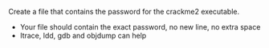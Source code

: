 Create a file that contains the password for the crackme2 executable.
- Your file should contain the exact password, no new line, no extra space
- ltrace, ldd, gdb and objdump can help

